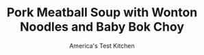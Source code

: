 ---
layout: ../../layouts/MarkdownPostLayout.astro
title: Pork Meatball Soup with Wonton Noodles and Baby Bok Choy
author: America's Test Kitchen
pubDate: 2023-03-15
description: "This deconstructed wonton soup hits all the right savory, porky notes."
image_url: https://res.cloudinary.com/hksqkdlah/image/upload/ar_1:1,c_fill,dpr_2.0,f_auto,fl_lossy.progressive.strip_profile,g_faces:auto,q_auto:low,w_344/SFS_PorkMeatballSoupWontonNoodlesBabyBokChoy-15_yhezzm
tags: ["Main Courses","Vegetables","Pork","Weeknight"]
calories: 2870
protein: 40
carbohydrates: 53
fats: 35
fiber: 3
ingredients: ["1 pound, ground pork","4 , scallions, white parts minced, green parts sliced thin","1 , large egg, lightly beaten","3½ teaspoons, grated fresh ginger, divided","1 tablespoon, soy sauce","1 tablespoon, toasted sesame oil","1 tablespoon, chili-garlic sauce, plus extra for serving","1¼ teaspoons, table salt, divided","8 cups, chicken broth","6 heads, baby bok choy (4 ounces each), halved and cut into 1-inch pieces","8 ounces, wonton wrappers, cut into ¾-inch-wide strips"]
serves: 4
time: "45 minutes"
instructions: ["Combine pork, scallion whites, egg, 1½ teaspoons ginger, soy sauce, sesame oil, chili-garlic sauce, and ½ teaspoon salt in large bowl. Form mixture into 1-inch meatballs (you should have 30 to 35 meatballs) and arrange on rimmed baking sheet. (Meatballs can be covered with plastic wrap and refrigerated for up to 24 hours.)","Bring broth, remaining 2 teaspoons ginger, and remaining ¾ teaspoon salt to boil in large Dutch oven over medium-high heat. Add bok choy and return to boil. Stir in wonton wrappers, 1 handful at a time. Carefully add meatballs to pot; cover; and cook until meatballs are cooked through, 3 to 5 minutes. Stir in scallion greens. Season with salt to taste. Serve."]
nutrition: ["1348 mg Potassium, K","458 mg Phosphorus, P","202 mg Calcium, Ca","4 mg Iron, Fe","81 mg Magnesium, Mg","1978 mg Sodium, Na","4 mg Zinc, Zn","35 g Total lipid (fat)","16 mg Niacin","15 g Fatty acids, total monounsaturated","5 g Fatty acids, total polyunsaturated","1 mg Riboflavin","1 mg Thiamin","49 mg Vitamin C, total ascorbic acid","147 mg Cholesterol","11 g Fatty acids, total saturated","3 g Fiber, total dietary","39 µg Folic acid","185 µg Folate, food","10 g Sugars, total","90 µg Vitamin K (phylloquinone)","710 g Water","56 g Carbohydrate, by difference","251 µg Folate, DFE","40 g Protein","1 mg Vitamin B-6","61 µg Vitamin A, RAE","53 g Carbohydrates (net)","717 kcal Energy","2870 calories"]
notes: "The meatball mixture may seem loose at first, but it will firm up once its cooked. Fully cooked ground pork can retain a slightly pink hue, so dont be alarmed."
---